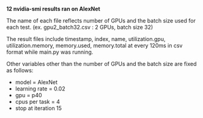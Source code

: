 __12 nvidia-smi results ran on AlexNet__

The name of each file reflects number of GPUs and the batch size used for each test.
(ex. gpu2_batch32.csv : 2 GPUs, batch size 32)

The result files include timestamp, index, name, utilization.gpu, utilization.memory, memory.used, memory.total at every 120ms in csv format while main.py was running.

Other variables other than the number of GPUs and the batch size are fixed as follows:
  - model = AlexNet
  - learning rate = 0.02
  - gpu = p40
  - cpus per task = 4
  - stop at iteration 15
  
 
  
